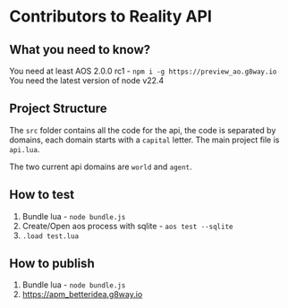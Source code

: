 # Contributors to Reality API

## What you need to know?

You need at least AOS 2.0.0 rc1 - `npm i -g https://preview_ao.g8way.io`
You need the latest version of node v22.4

## Project Structure

The `src` folder contains all the code for the api, the code is separated by
domains, each domain starts with a `capital` letter. The main project file is `api.lua`.

The two current api domains are `world` and `agent`. 

## How to test

1. Bundle lua - `node bundle.js`
2. Create/Open aos process with sqlite - `aos test --sqlite`
3. `.load test.lua`

## How to publish

1. Bundle lua - `node bundle.js`
2. https://apm_betteridea.g8way.io
